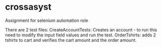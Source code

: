 # crossasyst
Assignment for selenium automation role

There are 2 test files:
CreateAccountTests: Creates an account - to run this need to modify the input field values and run the test.
OrderTshirts: adds 2 tshirts to cart and verifies the cart amount and the order amount.

